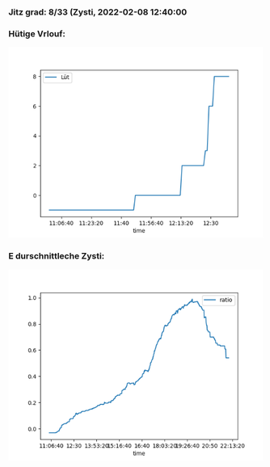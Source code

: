 ### Jitz grad: 8/33 (Zysti, 2022-02-08 12:40:00

### Hütige Vrlouf:
![Graph](Today.png)

### E durschnittleche Zysti:
![Graph](Zysti.png)